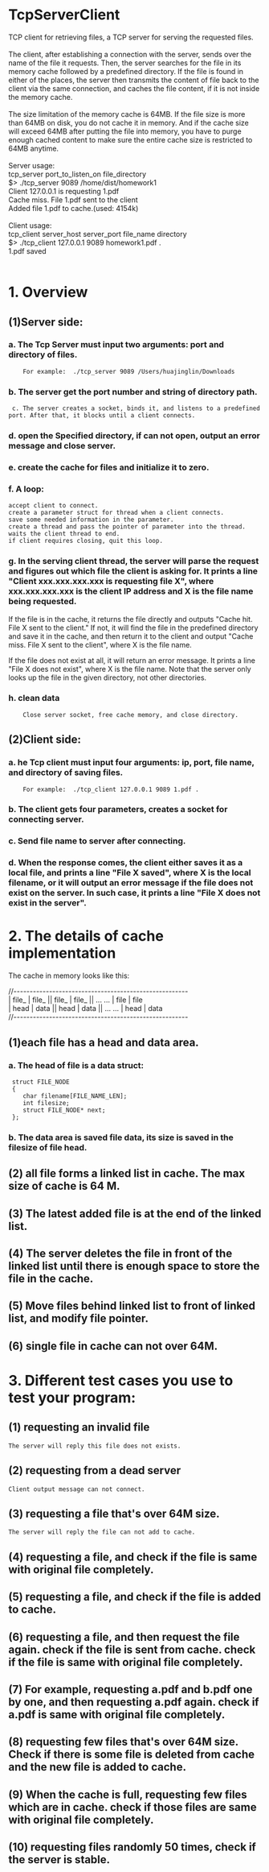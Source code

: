 # TcpServerClient
 TCP client for retrieving files, a TCP server for serving the requested files.
<br><br>
The client, after establishing a connection with the server, sends over the name of the file it requests. Then, the server searches for the file in its memory cache followed by a predefined directory. If the file is found in either of the places, the server then transmits the content of file back to the client via the same connection, and caches the file content, if it is not inside the memory cache.
<br><br>
The size limitation of the memory cache is 64MB. If the file size is more than 64MB on disk, you do not cache it in memory. And if the cache size will exceed 64MB after putting the file into memory, you have to purge enough cached content to make sure the entire cache size is restricted to 64MB anytime.
<br><br>
Server usage:<br>
tcp_server port_to_listen_on file_directory<br>
$> ./tcp_server 9089 /home/dist/homework1<br>
Client 127.0.0.1 is requesting 1.pdf<br>
Cache miss. File 1.pdf sent to the client<br>
Added file 1.pdf to cache.(used: 4154k)
<br><br>
Client usage:<br>
tcp_client server_host server_port file_name directory<br>
$> ./tcp_client 127.0.0.1 9089 homework1.pdf .<br>
1.pdf saved
<br><br>
# 1. Overview
## (1)Server side:
### a. The Tcp Server must input two arguments: port and directory of files.
        For example:  ./tcp_server 9089 /Users/huajinglin/Downloads


### b. The server get the port number and string of directory path.
     c. The server creates a socket, binds it, and listens to a predefined port. After that, it blocks until a client connects.


### d. open the Specified directory, if can not open, output an error message and close server.


### e. create the cache for files and initialize it to zero.


### f. A loop:
	accept client to connect.
	create a parameter struct for thread when a client connects.
	save some needed information in the parameter.
	create a thread and pass the pointer of parameter into the thread.
	waits the client thread to end.
	if client requires closing, quit this loop.


### g. In the serving client thread, the server will parse the request and figures out which file the client is asking for. It prints a line "Client xxx.xxx.xxx.xxx is requesting file X", where xxx.xxx.xxx.xxx is the client IP address and X is the file name being requested.

If the file is in the cache, it returns the file directly and outputs "Cache hit. File X sent to the client." If not, it will find the file in the predefined directory and save it in the cache, and then return it to the client and output "Cache miss. File X sent to the client", where X is the file name.

If the file does not exist at all, it will return an error message. It prints a line "File X does not exist", where X is the file name. Note that the server only looks up the file in the given directory, not other directories.


### h. clean data
        Close server socket, free cache memory, and close directory.

## (2)Client side:

### a. he Tcp client must input four arguments: ip, port, file name, and directory of saving files.
        For example:  ./tcp_client 127.0.0.1 9089 1.pdf .


### b. The client gets four parameters, creates a socket for connecting server.

### c. Send file name to server after connecting.

### d. When the response comes, the client either saves it as a local file, and prints a line "File X saved", where X is the local filename, or it will output an error message if the file does not exist on the server. In such case, it prints a line "File X does not exist in the server".


# 2. The details of cache implementation
The cache in memory looks like this:

//------------------------------------------------------<br>
| file_ | file_ || file_ | file_ ||  ... ... | file | file  <br>
| head | data || head | data ||  ... ... | head | data  <br>
//------------------------------------------------------<br>

## (1)each file has a head and data area.
### a. The head of file is a data struct:
     struct FILE_NODE
     {
        char filename[FILE_NAME_LEN];
        int filesize;
        struct FILE_NODE* next;
     };

### b. The data area is saved file data, its size is saved in the filesize of file head.


## (2) all file forms a linked list in cache. The max size of cache is 64 M.

## (3) The latest added file is at the end of the linked list.

## (4) The server deletes the file in front of the linked list until there is enough space to store the file in the cache.

## (5) Move files behind linked list to front of linked list, and modify file pointer.

## (6) single file in cache can not over 64M.

# 3. Different test cases you use to test your program:
## (1) requesting an invalid file
    The server will reply this file does not exists.

## (2) requesting from a dead server
    Client output message can not connect.

## (3) requesting a file that's over 64M size.
    The server will reply the file can not add to cache.

## (4) requesting a file, and check if the file is same with original file completely.

## (5) requesting a file, and check if the file is added to cache.

## (6) requesting a file, and then request the file again. check if the file is sent from cache. check if the file is same with original file completely.

## (7) For example, requesting a.pdf and b.pdf one by one, and then requesting a.pdf again. check if a.pdf is same with original file completely.

## (8) requesting few files that's over 64M size. Check if there is some file is deleted from cache and the new file is added to cache.

## (9) When the cache is full, requesting few files which are in cache. check if those files are same with original file completely.

## (10) requesting files randomly 50 times, check if the server is stable.
